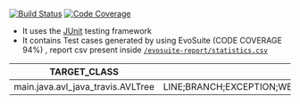 [![Build Status](https://app.travis-ci.com/gptshubham595/avl_java_travis.svg?branch=main)](https://app.travis-ci.com/gptshubham595/avl_java_travis)
[![Code Coverage](https://codecov.io/github/gptshubham595/avl_java_travis/branch/main/graph/badge.svg)](https://codecov.io/gh/gptshubham595/avl_java_travis)

- It uses the [JUnit](https://junit.org) testing framework
- It contains Test cases generated by using EvoSuite (CODE COVERAGE 94%) , report csv present inside [`/evosuite-report/statistics.csv`](https://github.com/gptshubham595/avl_java_travis/blob/main/evosuite-report/statistics.csv)



| TARGET_CLASS                      | criterion                                                                  | Coverage           | Total_Goals | Covered_Goals | 
| ----------------------------------|:--------------------------------------------------------------------------:| ------------------:| -----------:| -------------:|
| main.java.avl_java_travis.AVLTree | LINE;BRANCH;EXCEPTION;WEAKMUTATION;OUTPUT;METHOD;METHODNOEXCEPTION;CBRANCH | 0.9424876412429378 | 378         | 353           | 
